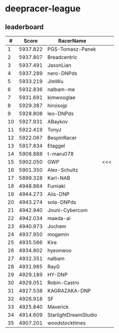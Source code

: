 # deepracer-league

## leaderboard

<!-- leaderboard -->
| # | Score | RacerName |   |
| - | ----- | --------- | - |
| 1 | 5937.822 | PGS-Tomasz-Panek | |
| 2 | 5937.807 | Breadcentric | |
| 3 | 5937.491 | JasonLian | |
| 4 | 5937.289 | nero-DNPds | |
| 5 | 5933.219 | JimWu | |
| 6 | 5932.836 | nalbam-me | |
| 7 | 5931.691 | kimwooglae | |
| 8 | 5929.387 | hiroisojp | |
| 9 | 5928.808 | leo-DNPds | |
| 10 | 5927.931 | ABaykov | |
| 11 | 5922.419 | TonyJ | |
| 12 | 5922.067 | BespinRacer | |
| 13 | 5917.834 | Etaggel | |
| 14 | 5908.888 | t-maru078 | |
| 15 | 5902.050 | GWP | <<< |
| 16 | 5901.350 | Alex-Schultz | |
| 17 | 5899.328 | Karl-NAB | |
| 18 | 4948.864 | Fumiaki | |
| 19 | 4944.273 | Aiis-DNP | |
| 20 | 4943.274 | sola-DNPds | |
| 21 | 4942.940 | Jouni-Cybercom | |
| 22 | 4942.034 | maeda-ai | |
| 23 | 4940.973 | Jochem | |
| 24 | 4937.950 | mogamin | |
| 25 | 4935.566 | Kire | |
| 26 | 4934.802 | hyeonwoo | |
| 27 | 4932.351 | nalbam | |
| 28 | 4931.985 | RayG | |
| 29 | 4929.189 | HY-DNP | |
| 30 | 4929.051 | Robin-Castro | |
| 31 | 4927.538 | KAGRAZAKA-DNP | |
| 32 | 4926.918 | SF | |
| 33 | 4925.840 | Maverick | |
| 34 | 4914.609 | StarlightDreamStudio | |
| 35 | 4907.201 | woodstocktimes | |
